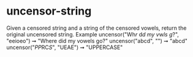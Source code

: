 # uncensor-string
Given a censored string and a string of the censored vowels, return the original uncensored string.  Example uncensor("Wh*r* d*d my v*w*ls g*?", "eeioeo") ➞ "Where did my vowels go?"  uncensor("abcd", "") ➞ "abcd"  uncensor("*PP*RC*S*", "UEAE") ➞ "UPPERCASE"

